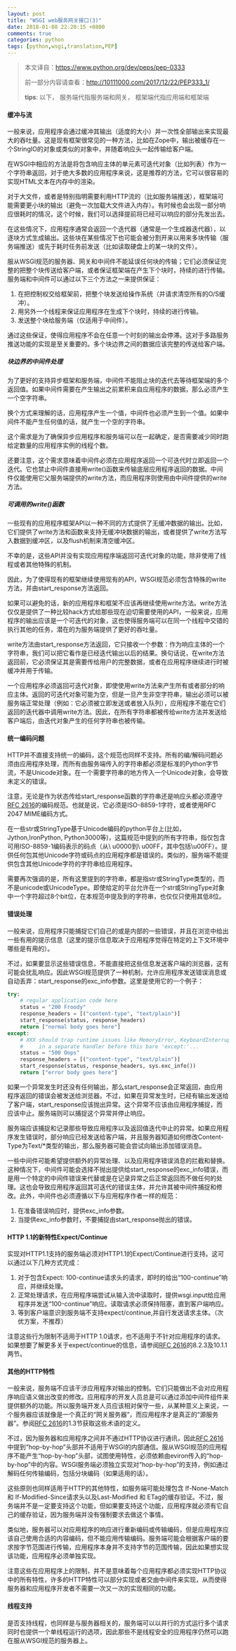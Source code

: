 ```yaml
---
layout: post
title: "WSGI web服务网关接口(3)"
date: 2018-01-08 22:20:15 +0800
comments: true
categories: python
tags: [python,wsgi,translation,PEP]
---
```


> 本文译自：https://www.python.org/dev/peps/pep-0333
>
> 前一部分内容请查看：http://10111000.com/2017/12/22/PEP333_1/
>
> **tips**: 以下， 服务端代指服务端和网关， 框架端代指应用端和框架端

#### 缓冲与流

一般来说，应用程序会通过缓冲其输出（适度的大小）并一次性全部输出来实现最大的吞吐量。这是现有框架很常见的一种方法，比如在Zope中，输出被缓存在一个StringIO的对象或类似的对象中，并随着响应头一起传输给客户端。

在WSGI中相应的方法是将包含响应主体的单元素可迭代对象（比如列表）作为一个字符串返回，对于绝大多数的应用程序来说，这是推荐的方法，它可以很容易的实现HTML文本在内存中的渲染。

对于大文件，或者是特别指明需要利用HTTP流的（比如服务端推送），框架端可能需要更小块的输出（避免一次加载大文件进入内存）。有时候也会出现一部分响应很耗时的情况，这个时候，我们可以选择提前将已经可以响应的部分先发出去。

在这些情况下，应用程序通常会返回一个迭代器（通常是一个生成器迭代器），以逐块方式生成输出。这些块在某些情况下也可能会被分割开来以用来多块传输（服务端推送）或先于耗时任务前发送（比如读取硬盘上的某一块的文件）。

服从WSGI规范的服务器、网关和中间件不能延误任何块的传输；它们必须保证完整的把整个块传送给客户端，或者保证框架端在产生下个块时，持续的进行传输。服务端和中间件可以通过以下三个方法之一来提供保证：

1. 在把控制权交给框架前，把整个块发送给操作系统（并请求清空所有的O/S缓冲）。
2. 用另外一个线程来保证应用程序在生成下个块时，持续的进行传输。
3. 发送整个块给服务端（仅适用于中间件）。

通过这些保证，使得应用程序不会在任意一个时刻的输出会停滞。这对于多路服务推送功能的实现是至关重要的。多个块边界之间的数据应该完整的传送给客户端。

##### 块边界的中间件处理

为了更好的支持异步框架和服务端，中间件不能阻止块的迭代去等待框架端的多个返回值。如果中间件需要在产生输出之前累积来自应用程序的数据，那么必须产生一个空字符串。

换个方式来理解的话，应用程序产生一个值，中间件也必须产生到一个值。如果中间件不能产生任何值的话，就产生一个空的字符串。

这个需求是为了确保异步应用程序和服务端可以在一起确定，是否需要减少同时跑给定数量的应用程序实例的线程个数。

还要注意，这个需求意味着中间件必须在应用程序返回一个可迭代时立即返回一个迭代。它也禁止中间件直接用write()函数来传输底层应用程序返回的数据。中间件仅能使用它父服务端提供的write方法，而应用程序则使用由中间件提供的write方法。

##### 可调用的write()函数

一些现有的应用程序框架API以一种不同的方式提供了无缓冲数据的输出。比如，它们提供了write方法和函数来支持无缓冲块数据的输出，或者提供了write方法写入数据到缓冲区，以及flush机制来清空缓冲区。

不幸的是，这些API并没有实现应用程序端返回可迭代对象的功能，除非使用了线程或者其他特殊的机制。

因此，为了使得现有的框架继续使用现有的API，WSGI规范必须包含特殊的write方法，并由start_response方法返回。

如果可以避免的话，新的应用程序和框架不应该再继续使用write方法。write方法仅仅是提供了一种比较hack方式给那些现在迫切需要使用的API，一般来说，应用程序的输出应该是一个可迭代的对象，这也使得服务端可以在同一个线程中交错的执行其他的任务，潜在的为服务端提供了更好的吞吐量。

write方法由start_response方法返回，它只接收一个参数：作为响应主体的一个字符串，我们可以把它看作是已经迭代输出以后的结果。换句话说，在write方法返回前，它必须保证其是需要传给用户的完整数据，或者在应用程序继续进行时被缓冲并用于传输。

一个应用程序必须返回可迭代对象，即使使用write方法来产生所有或者部分的响应主体。返回的可迭代对象可能为空，但是一旦产生非空字符串，输出必须可以被服务端正常处理（例如：它必须被立即发送或者放入队列），应用程序不能在它们返回的迭代器中调用write方法。因此，在所有字符串都被传给write方法并发送给客户端后，由迭代对象产生的任何字符串也被传输。

#### 统一编码问题

HTTP并不直接支持统一的编码，这个规范也同样不支持。所有的编/解码问题必须由应用程序处理，而所有由服务端传入的字符串都必须是标准的Python字节流，不是Unicode对象。在一个需要字符串的地方传入一个Unicode对象，会导致未定义的错误。

注意，无论是作为状态传给start_response函数的字符串还是响应头都必须遵守[RFC 2616](http://www.faqs.org/rfcs/rfc2616.html)的编码规范。也就是说，它必须是ISO-8859-1字符，或者使用RFC 2047 MIME编码方式。

在一些str或StringType基于Unicode编码的python平台上(比如，Jython,IronPython, Python3000等)，这篇规范中提到的所有字符串，指仅包含可用ISO-8859-1编码表示的码点（从\ u0000到\ u00FF，其中包括\u00FF）。提供任何包其他Unicode字符或码点的应用程序都是错误的。类似的，服务端不能提供包含其他Unicode字符的字符串给应用程序。

需要再次强调的是，所有这里提到的字符串，都是指str或StringType类型的，而不是unicode或UnicodeType。即使给定的平台允许在一个str或StringType对象中一个字符超过8个bit位，在本规范中提及到的字符串，也仅仅只使用其低8位。

#### 错误处理

一般来说，应用程序只能捕捉它们自己的或是内部的一些错误，并且在浏览中给出一些有用的提示信息（这里的提示信息取决于应用程序觉得在特定的上下文环境中哪些是有用的）。

不过，如果要显示这些错误信息，不能直接把这些信息发送客户端的浏览器，这有可能会扰乱响应。因此WSGI规范提供了一种机制，允许应用程序发送错误消息或自动丢弃：start_response的exc_info参数。这里是使用它的一个例子：

```python
try:
    # regular application code here
    status = "200 Froody"
    response_headers = [("content-type", "text/plain")]
    start_response(status, response_headers)
    return ["normal body goes here"]
except:
    # XXX should trap runtime issues like MemoryError, KeyboardInterrupt
    #     in a separate handler before this bare 'except:'...
    status = "500 Oops"
    response_headers = [("content-type", "text/plain")]
    start_response(status, response_headers, sys.exc_info())
    return ["error body goes here"]
```

如果一个异常发生时还没有任何输出，那么start_response会正常返回，由应用程序返回的错误会被发送给浏览器。不过，如果在异常发生时，已经有输出发送给了客户端，start_response应该抛出异常。这个异常不应该由应用程序捕捉，而应该中止。服务端则可以捕捉这个异常并停止响应。

服务端应该捕捉和记录那些导致应用程序以及返回值迭代中止的异常。如果应用程序发生错误时，部分响应已经发送给客户端，并且服务器知道如何修改Content-Type为Text/*类型的输出，那么服务器可能会尝试向输出添加错误消息。

一些中间件可能希望提供额外的异常处理、以及应用程序错误消息的拦截和替换。这种情况下，中间件可能会选择不抛出提供给start_response的exc_info错误，而是用一个特定的中间件错误来代替或是在记录异常之后正常返回而不做任何的处理。这也会导致应用程序返回其可迭代的错误主体，并允许其被中间件捕捉和修改。此外，中间件也必须遵循以下与应用程序作者一样的规范：

1. 在准备错误响应时，提供exc_info参数。
2. 当提供exc_info参数时，不要捕捉由start_response抛出的错误。

#### HTTP 1.1的新特性Expect/Continue

实现对HTTP1.1支持的服务端必须对HTTP1.1的Expect/Continue进行支持。这可以通过以下几种方式完成：

1. 对于包含Expect: 100-continue请求头的请求，即时的给出“100-continue”响应，并继续处理。
2. 正常处理请求，在应用程序端尝试从输入流中读取时，提供wsgi.input给应用程序并发送“100-continue”响应。读取请求必须保持阻塞，直到客户端响应。
3. 等到客户端意识到服务端不支持expect/continue,并自行发送请求主体。（次优方案，不推荐）

注意这些行为限制不适用于HTTP 1.0请求，也不适用于不针对应用程序的请求。如果想要了解更多关于expect/continue的信息，请参阅[RFC 2616](http://www.faqs.org/rfcs/rfc2616.html)的8.2.3及10.1.1两节。

#### 其他的HTTP特性

一般来说，服务端不应该干涉应用程序对输出的控制。它们只能做出不会对应用程序响应语义做出改变的修改。应用程序的开发人员总是可以通过添加中间件组件来提供额外的功能。所以服务端开发人员应该相对保守一些，从某种意义上来说，一个服务器应该就像是一个真正的“网关服务器”，而应用程序才是真正的“源服务器”。参阅[RFC 2616](http://www.faqs.org/rfcs/rfc2616.html)的1.3节获取这些术语的定义。

不过，因为服务器和应用程序之间并不通过HTTP协议进行通讯，因此[RFC 2616](http://www.faqs.org/rfcs/rfc2616.html)中提到“hop-by-hop”头部并不适用于WSGI的内部通信。服从WSGI规范的应用程序不能产生“hop-by-hop”头部，试图使用特性，必须依赖由eviron传入的“hop-by-hop”中的内容。WSGI服务端必须独立实现对“hop-by-hop”的支持，例如通过解码任何传输编码，包括分块编码（如果适用的话）。

这些原则也同样适用于HTTP的其他特性，如服务端可能处理包含 If-None-Match 和 If-Modified-Since请求头以及Last-Modified 和 ETag的缓存验证。不过，服务端并不是一定要支持这个功能，但如果要支持这个功能，应用程序就必须有它自己的缓存验证，因为服务端并没有强制要求去做这个事情。

类似地，服务器可以对应用程序的响应进行重新编码或传输编码，但是应用程序应该自己使用合适的内容编码，但不能应用传输编码。服务端可能会根据客户端的要求按字节范围进行传输，应用程序本身并不支持字节的范围传输，因此如果想实现该功能，应用程序必须单独实现。

注意这些在应用程序上的限制，并不是意味着每个应用程序都必须实现HTTP协议中的所有特性，许多的HTTP特性可以部分实现或者交由中间件来实现，从而使得服务器和应用程序开发者不需要一次又一次的实现相同的功能。

#### 线程支持

是否支持线程，也同样是与服务器相关的，服务端可以以并行的方式运行多个请求同时也提供一个单线程运行的选项，因此那些不是线程安全的应用程序仍然可以跑在服从WSGI规范的服务器上。

